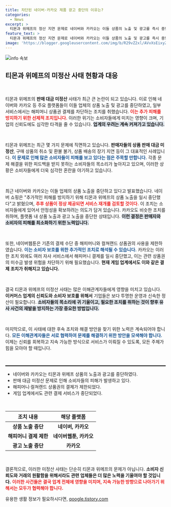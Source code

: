 ```yaml
---
title: 차단된 네이버·카카오 제품 광고 중단의 이유는?
categories:
  - News
excerpt: >
  티몬과 위메프의 정산 지연 문제로 네이버와 카카오는 이들 상품의 노출 및 광고를 즉시 중단했습니다. 해피머니 결제 마저 차단되며, 추가 피해 방지를 위한 긴급 대응이 이어지고 있습니다.
feature_text: >
  티몬과 위메프의 정산 지연 문제로 네이버와 카카오는 이들 상품의 노출 및 광고를 즉시 중단했습니다. 해피머니 결제 마저 차단되며, 추가 피해 방지를 위한 긴급 대응이 이어지고 있습니다.
image: 'https://blogger.googleusercontent.com/img/b/R29vZ2xl/AVvXsEixyZcFfHzMRdzZMjFBmAUKJYCLCGyLL1o632UiGVXcaFdKo_bkvkuCioo0uUKlGfBVcT3P84aROyZIXSBEx3Aw5nCQ3pTgDom1WDC4m8eifvWiAmWEEVb4x6G_l8C0QH225ldMjyaFvpxGEBGNO37VmDTDMHGhJPq73UglMfDca1-0aw/s1600/blogspot.png'
---
```


<p><img src="https://blogger.googleusercontent.com/img/b/R29vZ2xl/AVvXsEixyZcFfHzMRdzZMjFBmAUKJYCLCGyLL1o632UiGVXcaFdKo_bkvkuCioo0uUKlGfBVcT3P84aROyZIXSBEx3Aw5nCQ3pTgDom1WDC4m8eifvWiAmWEEVb4x6G_l8C0QH225ldMjyaFvpxGEBGNO37VmDTDMHGhJPq73UglMfDca1-0aw/s1600/blogspot.png" alt="info 속보" /></p>

<h2 data-ke-size="size26">티몬과 위메프의 미정산 사태 현황과 대응</h2>

<p data-ke-size="size16">&nbsp;</p> 

<p>티몬과 위메프의 <b>판매 대금 미정산</b> 사태가 최근 큰 논란이 되고 있습니다. 이로 인해 네이버와 카카오 등 주요 플랫폼들이 이들 업체의 상품 노출 및 광고를 중단하였고, 일부 서비스에서는 해피머니 상품권 결제를 차단하는 조치를 취했습니다. <b><span style="color: #ee2323;">이는 추가 피해를 방지하기 위한 선제적 조치입니다.</span></b> 이러한 위기는 소비자들에게 미치는 영향이 크며, 기업의 신뢰도에도 심각한 타격을 줄 수 있습니다. <b><span style="background-color: #21538527;">업계의 우려는 계속 커져가고 있습니다.</span></b> </p>

<p data-ke-size="size16">&nbsp;</p> 

<p>티몬과 위메프는 최근 몇 가지 문제에 직면하고 있습니다. <b>판매자들의 상품 판매 대금 미정산</b>, 구매 상품의 취소 및 환불 불가, 상품 배송의 장기 지연 등이 그 대표적인 사례입니다. <b><span style="color: #1a5490;">이 문제로 인해 많은 소비자들이 피해를 보고 있다는 점은 주목할 만합니다.</span></b> 각종 문제 해결을 위한 피드백을 받지 못하는 소비자들의 목소리가 높아지고 있으며, 이러한 상황은 소비자들에게 더욱 심각한 혼란을 야기하고 있습니다. </p>

<p data-ke-size="size16">&nbsp;</p> 

<p>최근 네이버와 카카오는 이들 업체의 상품 노출을 중단하고 있다고 발표했습니다. 네이버 쇼핑은 "추가적인 피해를 방지하기 위해 티몬과 위메프의 상품 노출을 일시 중단했다"고 밝혔으며, <b><span style="color: #ee2323;">추후 상품이 정상 제공되면 서비스 재개를 검토할 것이다.</span></b> 이 조치는 소비자들에게 있어서 안정성을 확보하려는 의도가 담겨 있습니다. 카카오도 비슷한 조치를 취하며, 플랫폼 내 상품 노출과 광고 노출을 중단한 상태입니다. <b><span style="background-color: #21538527;">이런 결정은 판매자와 소비자의 피해를 최소화하기 위한 노력입니다.</span></b> </p>

<p data-ke-size="size16">&nbsp;</p> 

<p>또한, 네이버웹툰은 기존의 결제 수단 중 해피머니와 컬쳐랜드 상품권의 사용을 제한하였습니다. <b><span style="color: #1a5490;">이는 소비자 보호를 위한 추가적인 조치로 해석될 수 있습니다.</span></b> 카카오는 이러한 조치 외에도 여러 자사 서비스에서 해피머니 결제를 일시 중단했고, 이는 관련 상품권의 미수금 발생 위험을 차단하기 위해 필요했습니다. <b>현재 게임 업계에서도 이와 같은 결제 조치가 취해지고 있습니다.</b></p>

<p data-ke-size="size16">&nbsp;</p> 

<p>결국 티몬과 위메프의 미정산 사태는 많은 이해관계자들에게 영향을 미치고 있습니다. <b>이커머스 업계의 신뢰도와 소비자 보호를 위해서</b> 기업들은 보다 투명한 운영과 신속한 정산이 필요합니다. <b><span style="background-color: #21538527;">소비자들의 목소리에 귀 기울이고, 필요한 조치를 취하는 것이 향후 유사 사건의 재발을 방지하는 가장 중요한 방법입니다.</span></b> </p>

<p data-ke-size="size16">&nbsp;</p> 

<p>마지막으로, 이 사태에 대한 후속 조치와 해결 방안을 찾기 위한 노력은 계속되어야 합니다. <b><span style="color: #1a5490;">모든 이해관계자들은 서로 협력하여 문제를 해결하기 위한 방안을 모색해야 합니다.</span></b> 이제는 신뢰를 회복하고 지속 가능한 방식으로 서비스가 이뤄질 수 있도록, 모든 주체가 힘을 모아야 할 때입니다.</p>

<p data-ke-size="size16">&nbsp;</p> 

<hr style="height:3px; border:none; background-color:#333;">

<ul>
  <li>네이버와 카카오는 티몬과 위메프 상품의 노출과 광고를 중단하였다.</li>
  <li>판매 대금 미정산 문제로 인해 소비자들의 피해가 발생하고 있다.</li>
  <li>해피머니·컬쳐랜드 상품권의 결제가 제한되었다.</li>
  <li>게임 업계에서도 관련 결제 서비스가 중단되었다.</li>
</ul>

<p data-ke-size="size16">&nbsp;</p>

<table style="width: 100%; border-collapse: collapse;">
  <thead>
    <tr>
      <th style="text-align: center; height: 17px;"><b>조치 내용</b></th>
      <th style="text-align: center; height: 17px;"><b>해당 플랫폼</b></th>
    </tr>
  </thead>
  <tbody>
    <tr>
      <td style="text-align: center; height: 17px;"><b>상품 노출 중단</b></td>
      <td style="text-align: center; height: 17px;"><b>네이버, 카카오</b></td>
    </tr>
    <tr>
      <td style="text-align: center; height: 17px;"><b>해피머니 결제 제한</b></td>
      <td style="text-align: center; height: 17px;"><b>네이버웹툰, 카카오</b></td>
    </tr>
    <tr>
      <td style="text-align: center; height: 17px;"><b>광고 노출 중단</b></td>
      <td style="text-align: center; height: 17px;"><b>카카오</b></td>
    </tr>
  </tbody>
</table>

<p data-ke-size="size16">&nbsp;</p> 

<p>결론적으로, 이러한 미정산 사태는 단순히 티몬과 위메프의 문제가 아닙니다. <b>소비자 신뢰도와 거래의 원활함을 위해서라도 관련 업체들은 더 많은 노력을 기울여야 할 것입니다.</b> <b><span style="color: #ee2323;">이러한 사건들은 결국 업계 전체에 영향을 미치며, 지속 가능한 방향으로 나아가기 위해서는 모두가 협력해야 합니다.</span></b> </p>
유용한 생활 정보가 필요하시다면, <a href="https://qoogle.tistory.com" rel="dofollow">qoogle.tistory.com</a>


